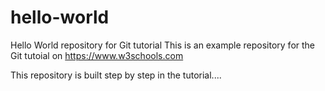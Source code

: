 # hello-world
Hello World repository for Git tutorial
This is an example repository for the Git tutoial on https://www.w3schools.com

This repository is built step by step in the tutorial....
